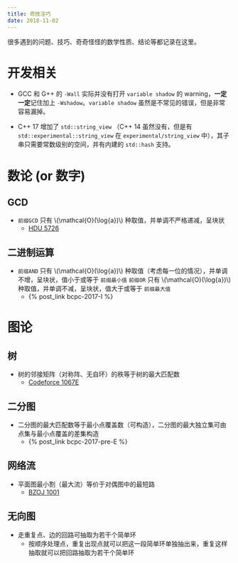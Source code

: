 ```yaml
---
title: 奇技淫巧
date: 2018-11-02
---
```


很多遇到的问题、技巧、奇奇怪怪的数学性质、结论等都记录在这里。

<!-- more -->

<!-- toc -->

# 开发相关

- GCC 和 G++ 的 `-Wall` 实际并没有打开 `variable shadow` 的 warning，**一定一定**记住加上 `-Wshadow`。`variable shadow` 虽然是不常见的错误，但是非常容易漏掉。

- C++ 17 增加了 `std::string_view` （C++ 14 虽然没有，但是有 `std::experimental::string_view` 在 `experimental/string_view` 中），其子串只需要常数级别的空间，并有内建的 `std::hash` 支持。


# 数论 (or 数字)

## GCD
- `前缀GCD` 只有 \\(\mathcal{O}(\log{a})\\) 种取值，并单调不严格递减，呈块状
    + [HDU 5726](http://acm.hdu.edu.cn/showproblem.php?pid=5726)

## 二进制运算
- `前缀AND` 只有 \\(\mathcal{O}(\log{a})\\) 种取值（考虑每一位的情况），并单调不增，呈块状，值小于或等于 `前缀最小值`
  `前缀OR` 只有 \\(\mathcal{O}(\log{a})\\) 种取值，并单调不减，呈块状，值大于或等于 `前缀最大值`
    + {% post_link bcpc-2017-I %}


# 图论

## 树
- 树的邻接矩阵（对称阵、无自环）的秩等于树的最大匹配数
    + [Codeforce 1067E](https://codeforces.com/contest/1067/problem/E)

## 二分图
- 二分图的最大匹配数等于最小点覆盖数（可构造），二分图的最大独立集可由点集与最小点覆盖的差集构造
    + {% post_link bcpc-2017-pre-E %}

## 网络流
- 平面图最小割（最大流）等价于对偶图中的最短路
    + [BZOJ 1001](https://www.lydsy.com/JudgeOnline/problem.php?id=1001)

## 无向图
- 走重复点、边的回路可抽取为若干个简单环
    + 按顺序处理点，重复出现点就可以把这一段简单环单独抽出来，重复这样抽取就可以把回路抽取为若干个简单环
